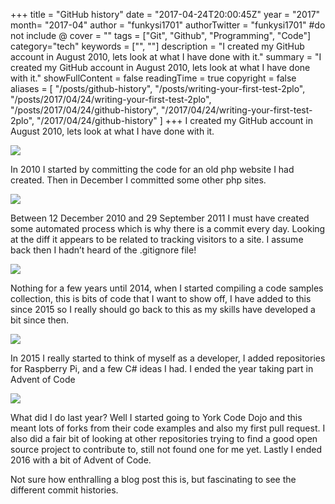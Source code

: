 +++
title = "GitHub history"
date = "2017-04-24T20:00:45Z"
year = "2017"
month= "2017-04"
author = "funkysi1701"
authorTwitter = "funkysi1701" #do not include @
cover = ""
tags = ["Git", "Github", "Programming", "Code"]
category="tech"
keywords = ["", ""]
description =  "I created my GitHub account in August 2010, lets look at what I have done with it."
summary = "I created my GitHub account in August 2010, lets look at what I have done with it."
showFullContent = false
readingTime = true
copyright = false
aliases = [
    "/posts/github-history",
    "/posts/writing-your-first-test-2plo",
    "/posts/2017/04/24/writing-your-first-test-2plo",
    "/posts/2017/04/24/github-history",
    "/2017/04/24/writing-your-first-test-2plo",
    "/2017/04/24/github-history"
]
+++
I created my GitHub account in August 2010, lets look at what I have done with it.

![](https://storageaccountblog9f5d.blob.core.windows.net/blazor/wp-content/uploads/2017/04/git10.jpg?resize=768%2C173&ssl=1)

In 2010 I started by committing the code for an old php website I had created. Then in December I committed some other php sites.

![](https://storageaccountblog9f5d.blob.core.windows.net/blazor/wp-content/uploads/2017/04/git11.jpg?resize=768%2C171&ssl=1)

Between 12 December 2010 and 29 September 2011 I must have created some automated process which is why there is a commit every day. Looking at the diff it appears to be related to tracking visitors to a site. I assume back then I hadn’t heard of the .gitignore file!

![](https://storageaccountblog9f5d.blob.core.windows.net/blazor/wp-content/uploads/2017/04/git14.jpg?resize=768%2C174&ssl=1)

Nothing for a few years until 2014, when I started compiling a code samples collection, this is bits of code that I want to show off, I have added to this since 2015 so I really should go back to this as my skills have developed a bit since then.

![](https://storageaccountblog9f5d.blob.core.windows.net/blazor/wp-content/uploads/2017/04/git15.jpg?resize=768%2C173&ssl=1)

In 2015 I really started to think of myself as a developer, I added repositories for Raspberry Pi, and a few C# ideas I had. I ended the year taking part in Advent of Code

![](https://storageaccountblog9f5d.blob.core.windows.net/blazor/wp-content/uploads/2017/04/git16.jpg?resize=768%2C173&ssl=1)

What did I do last year? Well I started going to York Code Dojo and this meant lots of forks from their code examples and also my first pull request. I also did a fair bit of looking at other repositories trying to find a good open source project to contribute to, still not found one for me yet. Lastly I ended 2016 with a bit of Advent of Code.

Not sure how enthralling a blog post this is, but fascinating to see the different commit histories.